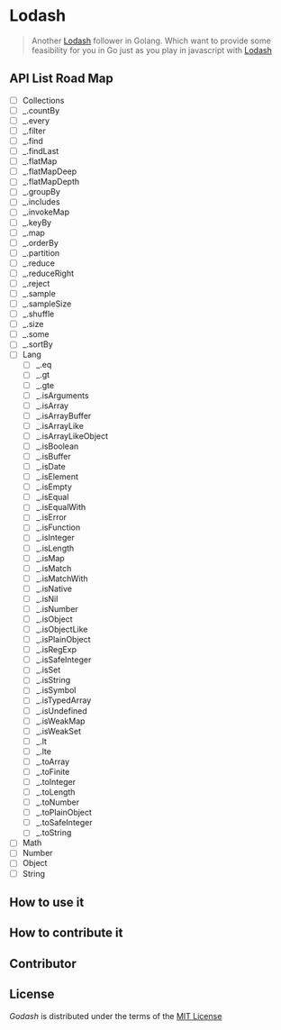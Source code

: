 
# Lodash

> Another [Lodash](https://lodash.com)  follower in Golang. Which want to provide some feasibility for you in Go just as you play in javascript with [Lodash](https://lodash.com) 

## API List Road Map

- [ ]  Collections
  - [ ]  _.countBy
  - [ ]  _.every
  - [ ]  _.filter
  - [ ]  _.find
  - [ ]  _.findLast
  - [ ]  _.flatMap
  - [ ]  _.flatMapDeep
  - [ ] _.flatMapDepth
  - [ ] _.groupBy
  - [ ] _.includes
  - [ ] _.invokeMap
  - [ ] _.keyBy
  - [ ] _.map
  - [ ] _.orderBy
  - [ ] _.partition
  - [ ] _.reduce
  - [ ] _.reduceRight
  - [ ] _.reject
  - [ ] _.sample
  - [ ] _.sampleSize
  - [ ] _.shuffle
  - [ ] _.size
  - [ ] _.some
  - [ ] _.sortBy  
- [ ] Lang
  - [ ]  _.eq
  - [ ]  _.gt
  - [ ]  _.gte
  - [ ]  _.isArguments
  - [ ]  _.isArray
  - [ ]  _.isArrayBuffer
  - [ ]  _.isArrayLike
  - [ ]  _.isArrayLikeObject
  - [ ]  _.isBoolean
  - [ ]  _.isBuffer
  - [ ]  _.isDate
  - [ ]  _.isElement
  - [ ]  _.isEmpty
  - [ ]  _.isEqual
  - [ ]  _.isEqualWith
  - [ ]  _.isError
  - [ ]  _.isFunction
  - [ ]  _.isInteger
  - [ ]  _.isLength
  - [ ]  _.isMap
  - [ ]  _.isMatch
  - [ ]  _.isMatchWith
  - [ ]  _.isNative
  - [ ]  _.isNil
  - [ ]  _.isNumber
  - [ ]  _.isObject
  - [ ]  _.isObjectLike
  - [ ]  _.isPlainObject
  - [ ]  _.isRegExp
  - [ ]  _.isSafeInteger
  - [ ]  _.isSet
  - [ ]  _.isString
  - [ ]  _.isSymbol
  - [ ]  _.isTypedArray
  - [ ]  _.isUndefined
  - [ ]  _.isWeakMap
  - [ ]  _.isWeakSet
  - [ ]  _.lt
  - [ ]  _.lte
  - [ ]  _.toArray
  - [ ]  _.toFinite
  - [ ]  _.toInteger
  - [ ]  _.toLength
  - [ ]  _.toNumber
  - [ ]  _.toPlainObject
  - [ ]  _.toSafeInteger
  - [ ]  _.toString
- [ ] Math
- [ ] Number
- [ ] Object
- [ ] String

## How to use it
## How to contribute it
## Contributor
## License
*Godash* is distributed under the terms of the [MIT License](https://github.com/notechsolution/godash/blob/master/LICENSE) 
